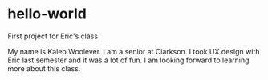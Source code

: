 # hello-world
First project for Eric's class

My name is Kaleb Woolever. I am a senior at Clarkson. I took UX design with Eric last semester and it was a lot of fun. I am looking forward to learning more about this class.
